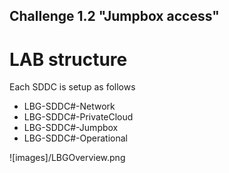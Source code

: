 Challenge 1.2
"Jumpbox access"
---


# LAB structure
Each SDDC is setup as follows
* LBG-SDDC#-Network
* LBG-SDDC#-PrivateCloud
* LBG-SDDC#-Jumpbox
* LBG-SDDC#-Operational

![images]/LBGOverview.png
